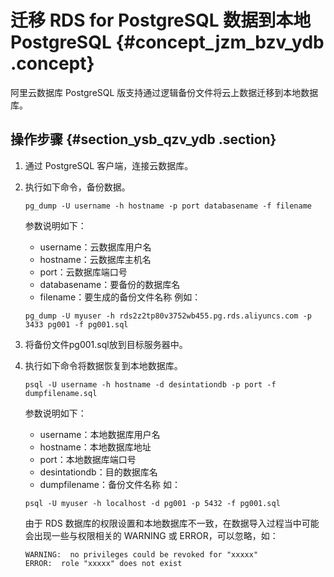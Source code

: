 # 迁移 RDS for PostgreSQL 数据到本地 PostgreSQL {#concept_jzm_bzv_ydb .concept}

阿里云数据库 PostgreSQL 版支持通过逻辑备份文件将云上数据迁移到本地数据库。

## 操作步骤 {#section_ysb_qzv_ydb .section}

1.  通过 PostgreSQL 客户端，连接云数据库。
2.  执行如下命令，备份数据。

    ``` {#codeblock_sf7_3t5_jem}
    pg_dump -U username -h hostname -p port databasename -f filename
    ```

    参数说明如下：

    -   username：云数据库用户名
    -   hostname：云数据库主机名
    -   port：云数据库端口号
    -   databasename：要备份的数据库名
    -   filename：要生成的备份文件名称
    例如：

    ``` {#codeblock_b3i_33q_b3s}
    pg_dump -U myuser -h rds2z2tp80v3752wb455.pg.rds.aliyuncs.com -p 3433 pg001 -f pg001.sql
    ```

3.  将备份文件pg001.sql放到目标服务器中。
4.  执行如下命令将数据恢复到本地数据库。

    ``` {#codeblock_03w_5tn_q5s}
    psql -U username -h hostname -d desintationdb -p port -f dumpfilename.sql
    ```

    参数说明如下：

    -   username：本地数据库用户名
    -   hostname：本地数据库地址
    -   port：本地数据库端口号
    -   desintationdb：目的数据库名
    -   dumpfilename：备份文件名称
    如：

    ``` {#codeblock_io8_ukn_5sx}
    psql -U myuser -h localhost -d pg001 -p 5432 -f pg001.sql
    ```

    由于 RDS 数据库的权限设置和本地数据库不一致，在数据导入过程当中可能会出现一些与权限相关的 WARNING 或 ERROR，可以忽略，如：

    ``` {#codeblock_qrh_q0u_6rm}
    WARNING:  no privileges could be revoked for "xxxxx"
    ERROR:  role "xxxxx" does not exist
    ```


